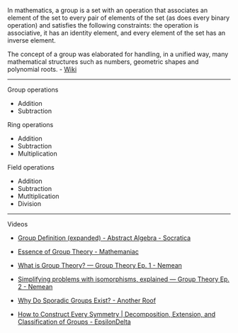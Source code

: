 In mathematics, a group is a set with an operation that associates an element of the set to every pair of elements of the set (as does every binary operation) and satisfies the following constraints: the operation is associative, it has an identity element, and every element of the set has an inverse element. 

The concept of a group was elaborated for handling, in a unified way, many mathematical structures such as numbers, geometric shapes and polynomial roots. - [Wiki](https://en.wikipedia.org/wiki/Group_(mathematics))

- - - -
Group operations
* Addition
* Subtraction

Ring operations
* Addition
* Subtraction
* Multiplication
   
Field operations
* Addition
* Subtraction
* Mutltiplication
* Division

- - - -

Videos
* [Group Definition (expanded) - Abstract Algebra - Socratica](https://youtu.be/g7L_r6zw4-c?si=5cu-rNhcA9-H-ix1)

* [Essence of Group Theory - Mathemaniac](https://youtube.com/playlist?list=PLDcSwjT2BF_VuNbn8HiHZKKy59SgnIAeO&si=DnEIwn5ri1WXOE2F)

* [What is Group Theory? — Group Theory Ep. 1 - Nemean](https://youtu.be/KufsL2VgELo?si=CuwuVUqeGj_PUxu1)

* [Simplifying problems with isomorphisms, explained — Group Theory Ep. 2 - Nemean](https://youtu.be/VZiLpYC0t5E?si=QUUTK9TV3B08186n)

* [Why Do Sporadic Groups Exist? - Another Roof](https://youtu.be/dxRf3vHbuoA?si=WeIc0RGUipbAp3x0)

* [How to Construct Every Symmetry | Decomposition, Extension, and Classification of Groups - EpsilonDelta](https://youtu.be/n-YrdmlcNQ4?si=8zWGiqSh0yIwsHGu)
